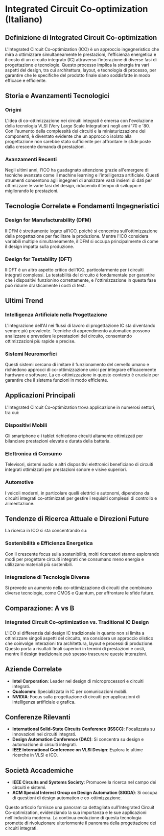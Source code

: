 # Integrated Circuit Co-optimization (Italiano)

## Definizione di Integrated Circuit Co-optimization

L'Integrated Circuit Co-optimization (ICO) è un approccio ingegneristico che mira a ottimizzare simultaneamente le prestazioni, l'efficienza energetica e il costo di un circuito integrato (IC) attraverso l'interazione di diverse fasi di progettazione e tecnologie. Questo processo implica la sinergia tra vari aspetti del design, tra cui architettura, layout, e tecnologia di processo, per garantire che le specifiche del prodotto finale siano soddisfatte in modo efficace e efficiente.

## Storia e Avanzamenti Tecnologici

### Origini

L'idea di co-ottimizzazione nei circuiti integrati è emersa con l'evoluzione della tecnologia VLSI (Very Large Scale Integration) negli anni '70 e '80. Con l'aumento della complessità dei circuiti e la miniaturizzazione dei componenti, è diventato evidente che un approccio isolato alla progettazione non sarebbe stato sufficiente per affrontare le sfide poste dalla crescente domanda di prestazioni.

### Avanzamenti Recenti

Negli ultimi anni, l'ICO ha guadagnato attenzione grazie all'emergere di tecniche avanzate come il machine learning e l'intelligenza artificiale. Questi strumenti consentono agli ingegneri di analizzare vasti insiemi di dati per ottimizzare le varie fasi del design, riducendo il tempo di sviluppo e migliorando le prestazioni.

## Tecnologie Correlate e Fondamenti Ingegneristici

### Design for Manufacturability (DFM)

Il DFM è strettamente legato all'ICO, poiché si concentra sull'ottimizzazione della progettazione per facilitare la produzione. Mentre l'ICO considera variabili multiple simultaneamente, il DFM si occupa principalmente di come il design impatta sulla produzione.

### Design for Testability (DFT)

Il DFT è un altro aspetto critico dell'ICO, particolarmente per i circuiti integrati complessi. La testabilità del circuito è fondamentale per garantire che i dispositivi funzionino correttamente, e l'ottimizzazione in questa fase può ridurre drasticamente i costi di test.

## Ultimi Trend

### Intelligenza Artificiale nella Progettazione

L'integrazione dell'AI nei flussi di lavoro di progettazione IC sta diventando sempre più prevalente. Tecniche di apprendimento automatico possono analizzare e prevedere le prestazioni del circuito, consentendo ottimizzazioni più rapide e precise.

### Sistemi Neuromorfici

Questi sistemi cercano di imitare il funzionamento del cervello umano e richiedono approcci di co-ottimizzazione unici per integrare efficacemente hardware e software. La co-ottimizzazione in questo contesto è cruciale per garantire che il sistema funzioni in modo efficiente.

## Applicazioni Principali

L'Integrated Circuit Co-optimization trova applicazione in numerosi settori, tra cui:

### Dispositivi Mobili

Gli smartphone e i tablet richiedono circuiti altamente ottimizzati per bilanciare prestazioni elevate e durata della batteria.

### Elettronica di Consumo

Televisori, sistemi audio e altri dispositivi elettronici beneficiano di circuiti integrati ottimizzati per prestazioni sonore e visive superiori.

### Automotive

I veicoli moderni, in particolare quelli elettrici e autonomi, dipendono da circuiti integrati co-ottimizzati per gestire i requisiti complessi di controllo e alimentazione.

## Tendenze di Ricerca Attuale e Direzioni Future

La ricerca in ICO si sta concentrando su:

### Sostenibilità e Efficienza Energetica

Con il crescente focus sulla sostenibilità, molti ricercatori stanno esplorando modi per progettare circuiti integrati che consumano meno energia e utilizzano materiali più sostenibili.

### Integrazione di Tecnologie Diverse

Si prevede un aumento nella co-ottimizzazione di circuiti che combinano diverse tecnologie, come CMOS e Quantum, per affrontare le sfide future.

## Comparazione: A vs B

### Integrated Circuit Co-optimization vs. Traditional IC Design

L'ICO si differenzia dal design IC tradizionale in quanto non si limita a ottimizzare singoli aspetti del circuito, ma considera un approccio olistico che coinvolge interazioni tra architettura, layout e processi di produzione. Questo porta a risultati finali superiori in termini di prestazioni e costi, mentre il design tradizionale può spesso trascurare queste interazioni.

## Aziende Correlate

- **Intel Corporation**: Leader nel design di microprocessori e circuiti integrati.
- **Qualcomm**: Specializzata in IC per comunicazioni mobili.
- **NVIDIA**: Focus sulla progettazione di circuiti per applicazioni di intelligenza artificiale e grafica.

## Conferenze Rilevanti

- **International Solid-State Circuits Conference (ISSCC)**: Focalizzata su innovazioni nei circuiti integrati.
- **Design Automation Conference (DAC)**: Si concentra su design e automazione di circuiti integrati.
- **IEEE International Conference on VLSI Design**: Esplora le ultime ricerche in VLSI e ICO.

## Società Accademiche

- **IEEE Circuits and Systems Society**: Promuove la ricerca nel campo dei circuiti e sistemi.
- **ACM Special Interest Group on Design Automation (SIGDA)**: Si occupa di questioni di design automation e co-ottimizzazione.

Questo articolo fornisce una panoramica dettagliata sull'Integrated Circuit Co-optimization, evidenziando la sua importanza e le sue applicazioni nell'industria moderna. La continua evoluzione di questa tecnologia promette di rivoluzionare ulteriormente il panorama della progettazione dei circuiti integrati.